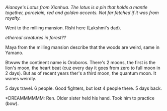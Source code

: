 *Aianaye's Lotus from Xianhua. The lotus is a pin that holds a mantle together, porcelain, red and golden accents. Not far fetched if it was from royalty.*

Went to the milling mansion. Rishi here (Lakshmi's dad). 

*ethereal creatures in forest??*

Maya from the milling mansion describe that the woods are weird, same in Yamano.

Btwww the continent name is Oroboros. There's 2 moons, the first is the lion's moon, the heart beat (cuz every day it goes from zero to full moon in 2 days). But as of recent years ther's a third moon, the quantum moon. It wanes weirdly.

5 days travel. 6 people. Good fighters, but lost 4 people there. 5 days back.

*DREAMMMMMM: Ren. Older sister held his hand. Took him to practice (bow).